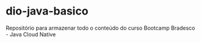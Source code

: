 # dio-java-basico
Repositório para armazenar todo o conteúdo do curso Bootcamp Bradesco - Java Cloud Native
